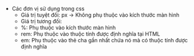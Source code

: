 * Các đơn vị sử dụng trong  css
  - Giá trị tuyệt đối: px -> Không phụ thuộc vào kích thước màn hình
  - Giá trị tương đối:
  + %: Phụ thuộc vào kích thước màn hình
  + rem: Phụ thuộc vào thuộc tính được định nghĩa tại HTML
  + em: Phụ thuộc vào thẻ cha gần nhất chứa nó mà có thuộc tính được định nghĩa
  